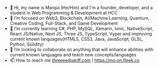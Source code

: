 - 👋 Hi, my name is Marqui (He/Him) and I'm a founder, developer, and a student in Web Programming & Development at HCC
- 👀 I’m focused on Web3, Blockchain, AI/Machine Learning, Quantum, Creative Coding, Full-Stack, and Game Development 
- 🌱 I’m currently learning C#, PHP, MySQL, Xamarin, Ionic, NativeScript, React JS/Native, Next JS, Three JS, TypeScript, Vyper and improving current known languages(HTML5, CSS3, Java, JavaScript, GLSL, Python, Solidity)
- 💞️ I’m looking to collaborate on anything that will enhance abilities with current known languages and teach new concepts/languages 
- 📫 How to reach me threeee@skiff.com | https://mo.on.fleek.co

<!---
Marqui-13/Marqui-13 is a ✨ special ✨ repository because its `README.md` (this file) appears on your GitHub profile.
You can click the Preview link to take a look at your changes.
--->
